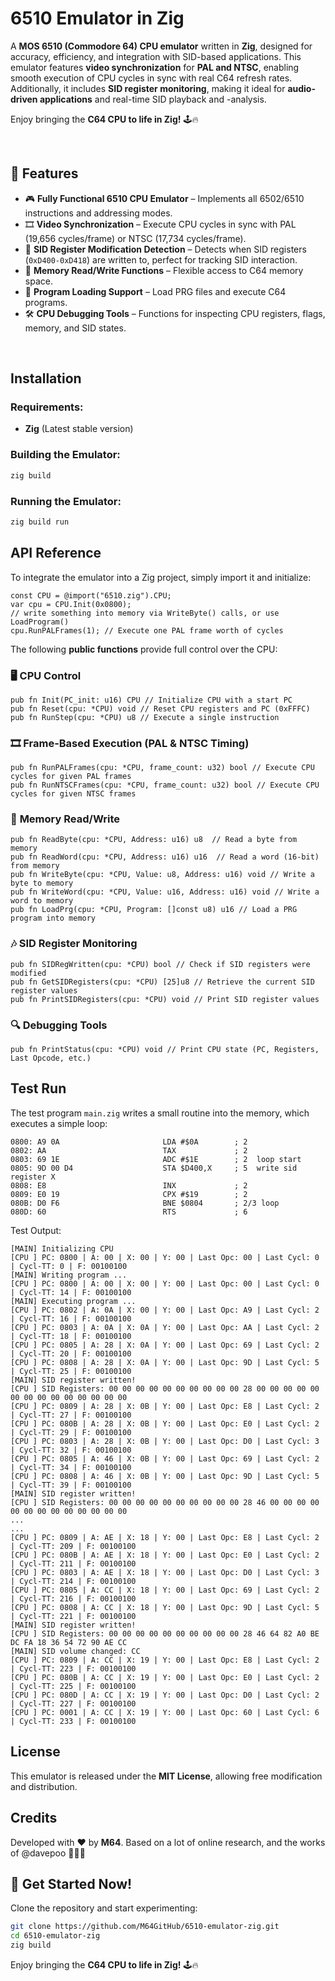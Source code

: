 # 6510 Emulator in Zig

A **MOS 6510 (Commodore 64) CPU emulator** written in **Zig**, designed for accuracy, efficiency, and integration with SID-based applications. This emulator features **video synchronization** for **PAL and NTSC**, enabling smooth execution of CPU cycles in sync with real C64 refresh rates. Additionally, it includes **SID register monitoring**, making it ideal for **audio-driven applications** and real-time SID playback and -analysis.

Enjoy bringing the **C64 CPU to life in Zig!** 🕹🔥

<br>

## 🚀 Features
- 🎮 **Fully Functional 6510 CPU Emulator** – Implements all 6502/6510 instructions and addressing modes.
- 🎞 **Video Synchronization** – Execute CPU cycles in sync with PAL (19,656 cycles/frame) or NTSC (17,734 cycles/frame).
- 🎵 **SID Register Modification Detection** – Detects when SID registers (`0xD400-0xD418`) are written to, perfect for tracking SID interaction.
- 📝 **Memory Read/Write Functions** – Flexible access to C64 memory space.
- 💾 **Program Loading Support** – Load PRG files and execute C64 programs.
- 🛠 **CPU Debugging Tools** – Functions for inspecting CPU registers, flags, memory, and SID states.

<br>

## Installation
### Requirements:
- **Zig** (Latest stable version)

### Building the Emulator:
```sh
zig build
```

### Running the Emulator:
```sh
zig build run
```


## API Reference

To integrate the emulator into a Zig project, simply import it and initialize:
```zig
const CPU = @import("6510.zig").CPU;
var cpu = CPU.Init(0x0800);
// write something into memory via WriteByte() calls, or use LoadProgram()
cpu.RunPALFrames(1); // Execute one PAL frame worth of cycles
```

The following **public functions** provide full control over the CPU:

### 🖥 **CPU Control**
```zig
pub fn Init(PC_init: u16) CPU // Initialize CPU with a start PC
pub fn Reset(cpu: *CPU) void // Reset CPU registers and PC (0xFFFC)
pub fn RunStep(cpu: *CPU) u8 // Execute a single instruction
```

### 🎞 **Frame-Based Execution** (PAL & NTSC Timing)
```zig
pub fn RunPALFrames(cpu: *CPU, frame_count: u32) bool // Execute CPU cycles for given PAL frames
pub fn RunNTSCFrames(cpu: *CPU, frame_count: u32) bool // Execute CPU cycles for given NTSC frames
```

### 📝 **Memory Read/Write**
```zig
pub fn ReadByte(cpu: *CPU, Address: u16) u8  // Read a byte from memory
pub fn ReadWord(cpu: *CPU, Address: u16) u16  // Read a word (16-bit) from memory
pub fn WriteByte(cpu: *CPU, Value: u8, Address: u16) void // Write a byte to memory
pub fn WriteWord(cpu: *CPU, Value: u16, Address: u16) void // Write a word to memory
pub fn LoadPrg(cpu: *CPU, Program: []const u8) u16 // Load a PRG program into memory
```

### 🎶 **SID Register Monitoring**
```zig
pub fn SIDRegWritten(cpu: *CPU) bool // Check if SID registers were modified
pub fn GetSIDRegisters(cpu: *CPU) [25]u8 // Retrieve the current SID register values
pub fn PrintSIDRegisters(cpu: *CPU) void // Print SID register values
```

### 🔍 **Debugging Tools**
```zig
pub fn PrintStatus(cpu: *CPU) void // Print CPU state (PC, Registers, Last Opcode, etc.)
```

## Test Run
The test program `main.zig` writes a small routine into the memory, which executes a simple loop:
```
0800: A9 0A                       LDA #$0A        ; 2
0802: AA                          TAX             ; 2
0803: 69 1E                       ADC #$1E        ; 2  loop start
0805: 9D 00 D4                    STA $D400,X     ; 5  write sid register X
0808: E8                          INX             ; 2
0809: E0 19                       CPX #$19        ; 2
080B: D0 F6                       BNE $0804       ; 2/3 loop
080D: 60                          RTS             ; 6
```

Test Output:
```
[MAIN] Initializing CPU
[CPU ] PC: 0800 | A: 00 | X: 00 | Y: 00 | Last Opc: 00 | Last Cycl: 0 | Cycl-TT: 0 | F: 00100100
[MAIN] Writing program ...
[CPU ] PC: 0800 | A: 00 | X: 00 | Y: 00 | Last Opc: 00 | Last Cycl: 0 | Cycl-TT: 14 | F: 00100100
[MAIN] Executing program ...
[CPU ] PC: 0802 | A: 0A | X: 00 | Y: 00 | Last Opc: A9 | Last Cycl: 2 | Cycl-TT: 16 | F: 00100100
[CPU ] PC: 0803 | A: 0A | X: 0A | Y: 00 | Last Opc: AA | Last Cycl: 2 | Cycl-TT: 18 | F: 00100100
[CPU ] PC: 0805 | A: 28 | X: 0A | Y: 00 | Last Opc: 69 | Last Cycl: 2 | Cycl-TT: 20 | F: 00100100
[CPU ] PC: 0808 | A: 28 | X: 0A | Y: 00 | Last Opc: 9D | Last Cycl: 5 | Cycl-TT: 25 | F: 00100100
[MAIN] SID register written!
[CPU ] SID Registers: 00 00 00 00 00 00 00 00 00 00 28 00 00 00 00 00 00 00 00 00 00 00 00 00 00 
[CPU ] PC: 0809 | A: 28 | X: 0B | Y: 00 | Last Opc: E8 | Last Cycl: 2 | Cycl-TT: 27 | F: 00100100
[CPU ] PC: 080B | A: 28 | X: 0B | Y: 00 | Last Opc: E0 | Last Cycl: 2 | Cycl-TT: 29 | F: 00100100
[CPU ] PC: 0803 | A: 28 | X: 0B | Y: 00 | Last Opc: D0 | Last Cycl: 3 | Cycl-TT: 32 | F: 00100100
[CPU ] PC: 0805 | A: 46 | X: 0B | Y: 00 | Last Opc: 69 | Last Cycl: 2 | Cycl-TT: 34 | F: 00100100
[CPU ] PC: 0808 | A: 46 | X: 0B | Y: 00 | Last Opc: 9D | Last Cycl: 5 | Cycl-TT: 39 | F: 00100100
[MAIN] SID register written!
[CPU ] SID Registers: 00 00 00 00 00 00 00 00 00 00 28 46 00 00 00 00 00 00 00 00 00 00 00 00 00 
...
...
[CPU ] PC: 0809 | A: AE | X: 18 | Y: 00 | Last Opc: E8 | Last Cycl: 2 | Cycl-TT: 209 | F: 00100100
[CPU ] PC: 080B | A: AE | X: 18 | Y: 00 | Last Opc: E0 | Last Cycl: 2 | Cycl-TT: 211 | F: 00100100
[CPU ] PC: 0803 | A: AE | X: 18 | Y: 00 | Last Opc: D0 | Last Cycl: 3 | Cycl-TT: 214 | F: 00100100
[CPU ] PC: 0805 | A: CC | X: 18 | Y: 00 | Last Opc: 69 | Last Cycl: 2 | Cycl-TT: 216 | F: 00100100
[CPU ] PC: 0808 | A: CC | X: 18 | Y: 00 | Last Opc: 9D | Last Cycl: 5 | Cycl-TT: 221 | F: 00100100
[MAIN] SID register written!
[CPU ] SID Registers: 00 00 00 00 00 00 00 00 00 00 28 46 64 82 A0 BE DC FA 18 36 54 72 90 AE CC 
[MAIN] SID volume changed: CC
[CPU ] PC: 0809 | A: CC | X: 19 | Y: 00 | Last Opc: E8 | Last Cycl: 2 | Cycl-TT: 223 | F: 00100100
[CPU ] PC: 080B | A: CC | X: 19 | Y: 00 | Last Opc: E0 | Last Cycl: 2 | Cycl-TT: 225 | F: 00100100
[CPU ] PC: 080D | A: CC | X: 19 | Y: 00 | Last Opc: D0 | Last Cycl: 2 | Cycl-TT: 227 | F: 00100100
[CPU ] PC: 0001 | A: CC | X: 19 | Y: 00 | Last Opc: 60 | Last Cycl: 6 | Cycl-TT: 233 | F: 00100100
```

## License
This emulator is released under the **MIT License**, allowing free modification and distribution.

## Credits
Developed with ❤️ by **M64**. Based on a lot of online research, and the works of @davepoo 💖🚀🔥

## 🚀 Get Started Now!
Clone the repository and start experimenting:
```sh
git clone https://github.com/M64GitHub/6510-emulator-zig.git
cd 6510-emulator-zig
zig build
```
Enjoy bringing the **C64 CPU to life in Zig!** 🕹🔥






